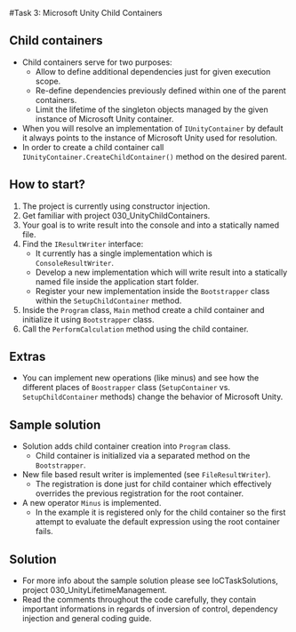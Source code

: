 #Task 3: Microsoft Unity Child Containers

## Child containers

* Child containers serve for two purposes:
  * Allow to define additional dependencies just for given execution scope.
  * Re-define dependencies previously defined within one of the parent containers.
  * Limit the lifetime of the singleton objects managed by the given instance of Microsoft Unity container.
* When you will resolve an implementation of ```IUnityContainer``` by default it always points to the instance of Microsoft Unity used for resolution.
* In order to create a child container call ```IUnityContainer.CreateChildContainer()``` method on the desired parent.

## How to start?

1. The project is currently using constructor injection.
2. Get familiar with project 030_UnityChildContainers.
3. Your goal is to write result into the console and into a statically named file.
4. Find the ```IResultWriter``` interface:
   * It currently has a single implementation which is ```ConsoleResultWriter```.
   * Develop a new implementation which will write result into a statically named file inside the application start folder.
   * Register your new implementation inside the ```Bootstrapper``` class within the ```SetupChildContainer``` method.
5. Inside the ```Program``` class, ```Main``` method create a child container and initialize it using ```Bootstrapper``` class.
6. Call the ```PerformCalculation``` method using the child container.

## Extras

* You can implement new operations (like minus) and see how the different places of ```Boostrapper``` class (```SetupContainer``` vs. ```SetupChildContainer``` methods) change the behavior of Microsoft Unity.

## Sample solution

* Solution adds child container creation into ```Program``` class.
  * Child container is initialized via a separated method on the ```Bootstrapper```.
* New file based result writer is implemented (see ```FileResultWriter```).
  * The registration is done just for child container which effectively overrides the previous registration for the root container.
* A new operator ```Minus``` is implemented.
  * In the example it is registered only for the child container so the first attempt to evaluate the default expression using the root container fails.

## Solution

* For more info about the sample solution please see IoCTaskSolutions, project 030_UnityLifetimeManagement.
* Read the comments throughout the code carefully, they contain important informations in regards of inversion of control, dependency injection and general coding guide.
